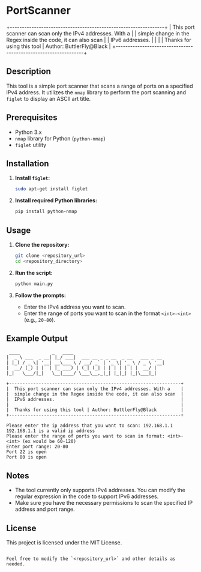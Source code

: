 # PortScanner

+----------------------------------------------------------------+
|  This port scanner can scan only the IPv4 addresses. With a    |
|  simple change in the Regex inside the code, it can also scan  |
|  IPv6 addresses.                                               |
|                                                                |
|  Thanks for using this tool | Author: ButtlerFly@Black         |
+----------------------------------------------------------------+

## Description
This tool is a simple port scanner that scans a range of ports on a specified IPv4 address. It utilizes the `nmap` library to perform the port scanning and `figlet` to display an ASCII art title.

## Prerequisites
- Python 3.x
- `nmap` library for Python (`python-nmap`)
- `figlet` utility

## Installation
1. **Install `figlet`:**
   ```bash
   sudo apt-get install figlet
   ```

2. **Install required Python libraries:**
   ```bash
   pip install python-nmap
   ```

## Usage
1. **Clone the repository:**
   ```bash
   git clone <repository_url>
   cd <repository_directory>
   ```

2. **Run the script:**
   ```bash
   python main.py
   ```

3. **Follow the prompts:**
   - Enter the IPv4 address you want to scan.
   - Enter the range of ports you want to scan in the format `<int>-<int>` (e.g., `20-80`).

## Example Output
```
 ____            _   ____                                  
|  _ \ ___  _ __| |_/ ___|  ___ __ _ _ __  _ __   ___ _ __ 
| |_) / _ \| '__| __\___ \ / __/ _` | '_ \| '_ \ / _ \ '__|
|  __/ (_) | |  | |_ ___) | (_| (_| | | | | | | |  __/ |   
|_|   \___/|_|   \__|____/ \___\__,_|_| |_|_| |_|\___|_| 

+----------------------------------------------------------------+
|  This port scanner can scan only the IPv4 addresses. With a    |
|  simple change in the Regex inside the code, it can also scan  |
|  IPv6 addresses.                                               |
|                                                                |
|  Thanks for using this tool | Author: ButtlerFly@Black         |
+----------------------------------------------------------------+

Please enter the ip address that you want to scan: 192.168.1.1
192.168.1.1 is a valid ip address
Please enter the range of ports you want to scan in format: <int>-<int> (ex would be 60-120)
Enter port range: 20-80
Port 22 is open
Port 80 is open
```

## Notes
- The tool currently only supports IPv4 addresses. You can modify the regular expression in the code to support IPv6 addresses.
- Make sure you have the necessary permissions to scan the specified IP address and port range.

## License
This project is licensed under the MIT License.
```

Feel free to modify the `<repository_url>` and other details as needed.

